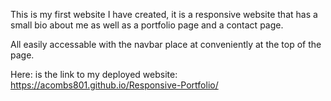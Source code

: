 This is my first website I have created, it is a responsive website that has a small bio about me as well as a portfolio page and a contact page. 

All easily accessable with the navbar place at conveniently at the top of the page.

Here: is the link to my deployed website: https://acombs801.github.io/Responsive-Portfolio/
